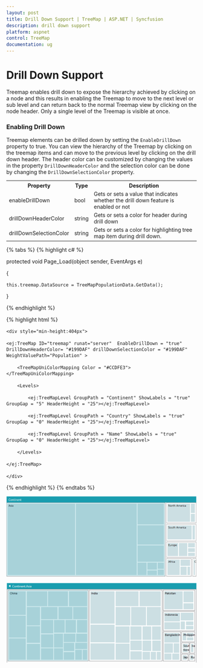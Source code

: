 ```yaml
---
layout: post
title: Drill Down Support | TreeMap | ASP.NET | Syncfusion
description: drill down support
platform: aspnet
control: TreeMap
documentation: ug
---
```


# Drill Down Support

Treemap enables drill down to expose the hierarchy achieved by clicking on a node and this results in enabling the Treemap to move to the next level or sub level and can return back to the normal Treemap view by clicking on the node header. Only a single level of the Treemap is visible at once.

### Enabling Drill Down

Treemap elements can be drilled down by setting the `EnableDrillDown` property to true. You can view the hierarchy of the Treemap by clicking on the treemap items and can move to the previous level by clicking on the drill down header. The header color can be customized by changing the values in the property `DrillDownHeaderColor` and the selection color can be done by changing the `DrillDownSelectionColor` property.


<table>
<tr>
<th>
Property</th><th>
Type</th><th>
Description</th></tr>
<tr>
<td>
enableDrillDown</td><td>
bool</td><td>
Gets or sets a value that indicates whether the drill down feature is enabled or not</td></tr>
<tr>
<td>
drillDownHeaderColor</td><td>
string</td><td>
Gets or sets a color for header during drill down</td></tr>
<tr>
<td>
drillDownSelectionColor</td><td>
string</td><td>
Gets or sets a color for highlighting tree map item during drill down.</td></tr>
</table>

{% tabs %}
{% highlight c# %}

protected void Page_Load(object sender, EventArgs e)

{

    this.treemap.DataSource = TreeMapPopulationData.GetData();

}

{% endhighlight  %}

{% highlight html %}

    <div style="min-height:404px">

    <ej:TreeMap ID="treemap" runat="server"  EnableDrillDown = "true" DrillDownHeaderColor= "#199DAF" drillDownSelectionColor = "#199DAF" WeightValuePath="Population" >

        <TreeMapUniColorMapping Color = "#CCDFE3"></TreeMapUniColorMapping>

        <Levels>

            <ej:TreeMapLevel GroupPath = "Continent" ShowLabels = "true" GroupGap = "5" HeaderHeight = "25"></ej:TreeMapLevel>

            <ej:TreeMapLevel GroupPath = "Country" ShowLabels = "true" GroupGap = "0" HeaderHeight = "25"></ej:TreeMapLevel>

            <ej:TreeMapLevel GroupPath = "Name" ShowLabels = "true" GroupGap = "0" HeaderHeight = "25"></ej:TreeMapLevel>

        </Levels>

    </ej:TreeMap>

    </div>

{% endhighlight  %}
{% endtabs %}

![ASPNET TreeMap Drill-Down-Support Image1](Drill-Down-Support_images/Drill-Down-Support_img1.png) 

![ASPNET TreeMap Drill-Down-Support Image2](Drill-Down-Support_images/Drill-Down-Support_img2.png) 